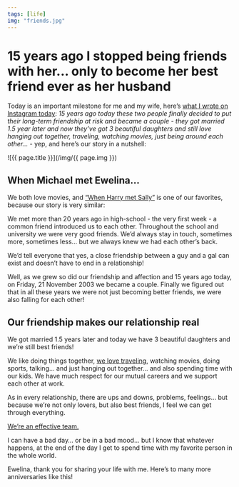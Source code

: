 ```yaml
---
tags: [life]
img: "friends.jpg"
---
```


# 15 years ago I stopped being friends with her... only to become her best friend ever as her husband

Today is an important milestone for me and my wife, here’s [what I wrote on Instagram today](https://www.instagram.com/p/BqcUmBFFfbm/): *15 years ago today these two people finally decided to put their long-term friendship at risk and became a couple - they got married 1.5 year later and now they’ve got 3 beautiful daughters and still love hanging out together, traveling, watching movies, just being around each other…* - yep, and here’s our story in a nutshell:
 
<!--More-->

![{{ page.title }}](/img/{{ page.img }})

## When Michael met Ewelina…

We both love movies, and [“When Harry met Sally”](https://en.wikipedia.org/wiki/When_Harry_Met_Sally...) is one of our favorites, because our story is very similar:

We met more than 20 years ago in high-school - the very first week - a common friend introduced us to each other. Throughout the school and university we were very good friends. We’d always stay in touch, sometimes more, sometimes less... but we always knew we had each other’s back.

We’d tell everyone that yes, a close friendship between a guy and a gal can exist and doesn’t have to end in a relationship!

Well, as we grew so did our friendship and affection and 15 years ago today, on Friday, 21 November 2003 we became a couple. Finally we figured out that in all these years we were not just becoming better friends, we were also falling for each other!

## Our friendship makes our relationship real

We got married 1.5 years later and today we have 3 beautiful daughters and we’re still best friends!

We like doing things together, [we love traveling](https://sliwinski.com/honeymoon), watching movies, doing sports, talking... and just hanging out together... and also spending time with our kids. We have much respect for our mutual careers and we support each other at work.

As in every relationship, there are ups and downs, problems, feelings… but because we’re not only lovers, but also best friends, I feel we can get through everything.

[We’re an effective team.](https://en.wikipedia.org/wiki/Oblivion_(2013_film))

I can have a bad day… or be in a bad mood… but I know that whatever happens, at the end of the day I get to spend time with my favorite person in the whole world.

Ewelina, thank you for sharing your life with me. Here’s to many more anniversaries like this!


[n]: https://nozbe.com/?a=mike
[p]: /podcast